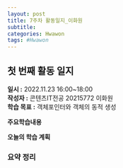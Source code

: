 ```yaml
---
layout: post
title: 7주차 활동일지_이화원
subtitle:
categories: Hwawon
tags: #Hwawon
---
```

## 첫 번째 활동 일지
**일시 :** 2022.11.23 16:00~18:00  
**작성자 :** 콘텐츠IT전공 20215772 이화원  
**학습 목표 :** 객체포인터와 객체의 동적 생성  

**주요학습내용**
  

**오늘의 학습 계획**

### 요약 정리
